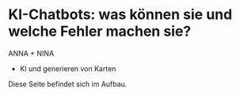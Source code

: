 # KI-Chatbots: was können sie und welche Fehler machen sie?

ANNA + NINA

- KI und generieren von Karten
 
Diese Seite befindet sich im Aufbau.